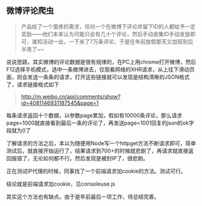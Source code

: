 微博评论爬虫
-----------------

> 产品给了一个蛋疼的需求，任何一个在微博下评论并留下ID的人都给予一定奖励——他们本来认为可能只会有几十个评论，然后手动收集ID手动发放即可，谁知活动一出，一下来了7万条评论，于是在年前放假那天又加班到后半夜了~~

说说思路，其实微博的评论数据是很有规律的，在PC上用chrome打开微博，然后F12选择手机模式，选中一条微博进去，仅观看网络的XHR请求，从上往下滑动页面，则会发送一条条的请求，打开这些链接就可以发现是结构清晰的JSON格式了，请求链接格式如下

> http://m.weibo.cn/api/comments/show?id=4081146931187545&page=1

每条请求返回十个数据，以参数page累加，假如有10000条评论，那么请求page=1000就直接看到最后一条的评论了，再发送page=1001回复的json的ok字段就为0了

了解请求的方法之后，本以为随便用Node写一个httpget方法不断请求即可，简单测试后，就直接开始运行了，结果请求到700+的时候就悲剧了，再请求就直接返回报错了，无论如何都不行。然后发现是被封IP了，很悲剧。

正在测试IP代理的时候，同事找了一个前端请求加cookie的方法。测试可行。

结论就是前端请求加cookie，见consoleuse.js

其实这个方法也有缺点。由于是年前最后一项工作，待总结完善。
